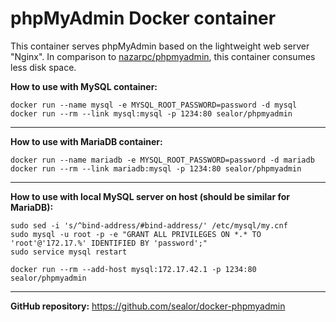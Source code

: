 # phpMyAdmin Docker container

This container serves phpMyAdmin based on the lightweight web server "Nginx". In comparison to [nazarpc/phpmyadmin](https://hub.docker.com/r/nazarpc/phpmyadmin/), this container consumes less disk space.

**How to use with MySQL container:**
```
docker run --name mysql -e MYSQL_ROOT_PASSWORD=password -d mysql
docker run --rm --link mysql:mysql -p 1234:80 sealor/phpmyadmin
```
---

**How to use with MariaDB container:**
```
docker run --name mariadb -e MYSQL_ROOT_PASSWORD=password -d mariadb
docker run --rm --link mariadb:mysql -p 1234:80 sealor/phpmyadmin
```
---

**How to use with local MySQL server on host (should be similar for MariaDB):**
```
sudo sed -i 's/^bind-address/#bind-address/' /etc/mysql/my.cnf
sudo mysql -u root -p -e "GRANT ALL PRIVILEGES ON *.* TO 'root'@'172.17.%' IDENTIFIED BY 'password';"
sudo service mysql restart

docker run --rm --add-host mysql:172.17.42.1 -p 1234:80 sealor/phpmyadmin
```
---

**GitHub repository:**
https://github.com/sealor/docker-phpmyadmin
